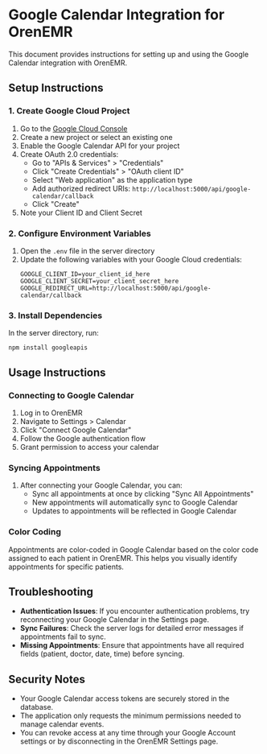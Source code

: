 # Google Calendar Integration for OrenEMR

This document provides instructions for setting up and using the Google Calendar integration with OrenEMR.

## Setup Instructions

### 1. Create Google Cloud Project

1. Go to the [Google Cloud Console](https://console.cloud.google.com/)
2. Create a new project or select an existing one
3. Enable the Google Calendar API for your project
4. Create OAuth 2.0 credentials:
   - Go to "APIs & Services" > "Credentials"
   - Click "Create Credentials" > "OAuth client ID"
   - Select "Web application" as the application type
   - Add authorized redirect URIs: `http://localhost:5000/api/google-calendar/callback`
   - Click "Create"
5. Note your Client ID and Client Secret

### 2. Configure Environment Variables

1. Open the `.env` file in the server directory
2. Update the following variables with your Google Cloud credentials:
   ```
   GOOGLE_CLIENT_ID=your_client_id_here
   GOOGLE_CLIENT_SECRET=your_client_secret_here
   GOOGLE_REDIRECT_URL=http://localhost:5000/api/google-calendar/callback
   ```

### 3. Install Dependencies

In the server directory, run:
```
npm install googleapis
```

## Usage Instructions

### Connecting to Google Calendar

1. Log in to OrenEMR
2. Navigate to Settings > Calendar
3. Click "Connect Google Calendar"
4. Follow the Google authentication flow
5. Grant permission to access your calendar

### Syncing Appointments

1. After connecting your Google Calendar, you can:
   - Sync all appointments at once by clicking "Sync All Appointments"
   - New appointments will automatically sync to Google Calendar
   - Updates to appointments will be reflected in Google Calendar

### Color Coding

Appointments are color-coded in Google Calendar based on the color code assigned to each patient in OrenEMR. This helps you visually identify appointments for specific patients.

## Troubleshooting

- **Authentication Issues**: If you encounter authentication problems, try reconnecting your Google Calendar in the Settings page.
- **Sync Failures**: Check the server logs for detailed error messages if appointments fail to sync.
- **Missing Appointments**: Ensure that appointments have all required fields (patient, doctor, date, time) before syncing.

## Security Notes

- Your Google Calendar access tokens are securely stored in the database.
- The application only requests the minimum permissions needed to manage calendar events.
- You can revoke access at any time through your Google Account settings or by disconnecting in the OrenEMR Settings page.
